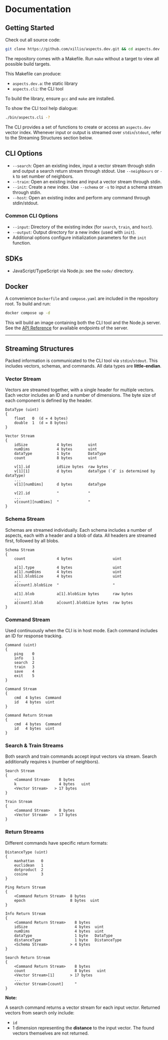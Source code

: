 # Documentation

## Getting Started

Check out all source code:

```bash
git clone https://github.com/xillio/aspects.dev.git && cd aspects.dev
```

The repository comes with a Makefile. Run `make` without a target to view all possible build targets.

This Makefile can produce:

- `aspects.dev.a`: the static library
- `aspects.cli`: the CLI tool

To build the library, ensure `gcc` and `make` are installed.

To show the CLI tool help dialogue:

```bash
./bin/aspects.cli -?
```

The CLI provides a set of functions to create or access an `aspects.dev` vector index.
Whenever input or output is streamed over `stdin`/`stdout`, refer to the Streaming Structures section below.

## CLI Options

- `--search`: Open an existing index, input a vector stream through stdin and output a search return stream through stdout.
  Use `--neighbours` or `-k` to set number of neighbors.
- `--train`: Open an existing index and input a vector stream through stdin.
- `--init`: Create a new index. Use `--schema` or `-s` to input a schema stream through stdin.
- `--host`: Open an existing index and perform any command through stdin/stdout.

### Common CLI Options

- `--input`: Directory of the existing index (for `search`, `train`, and `host`).
- `--output`: Output directory for a new index (used with `init`).
- Additional options configure initialization parameters for the `init` function.

## SDKs

- JavaScript/TypeScript via Node.js: see the `node/` directory.

## Docker

A convenience `Dockerfile` and `compose.yaml` are included in the repository root.
To build and run:

```bash
docker compose up -d
```

This will build an image containing both the CLI tool and the Node.js server.
See the [API Reference](/api-reference) for available endpoints of the server.

---

## Streaming Structures

Packed information is communicated to the CLI tool via `stdin`/`stdout`.
This includes vectors, schemas, and commands. All data types are **little-endian**.

### Vector Stream

Vectors are streamed together, with a single header for multiple vectors.
Each vector includes an ID and a number of dimensions.
The byte size of each component is defined by the header.

```text
DataType (uint)
{
	float   0  (d = 4 bytes)
	double  1  (d = 8 bytes)
}

Vector Stream
{
	idSize             4 bytes       uint
	numDims            4 bytes       uint
	dataType           1 byte        DataType
	count              8 bytes       uint

	v[1].id            idSize bytes  raw bytes
	v[1][1]            d bytes       dataType (`d` is determined by dataType)
	...
	v[1][numDims]      d bytes       dataType

	v[2].id            "             "
	...
	v[count][numDims]  "             "
}
```

### Schema Stream

Schemas are streamed individually.
Each schema includes a number of aspects, each with a header and a blob of data.
All headers are streamed first, followed by all blobs.

```text
Schema Stream
{
	count              4 bytes                  uint

	a[1].type          4 bytes                  uint
	a[1].numDims       4 bytes                  uint
	a[1].blobSize      4 bytes                  uint
	...
	a[count].blobSize  "                        "

	a[1].blob          a[1].blobSize bytes      raw bytes
	...
	a[count].blob      a[count].blobSize bytes  raw bytes
}
```

### Command Stream

Used continuously when the CLI is in host mode.
Each command includes an ID for response tracking.

```text
Command (uint)
{
	ping    0
	info    1
	search  2
	train   3
	save    4
	exit    5
}

Command Stream
{
	cmd  4 bytes  Command
	id   4 bytes  uint
}

Command Return Stream
{
	cmd  4 bytes  Command
	id   4 bytes  uint
}
```

### Search & Train Streams

Both search and train commands accept input vectors via stream.
Search additionally requires `k` (number of neighbors).

```text
Search Stream
{
	<Command Stream>    8 bytes
	k                   4 bytes   uint
	<Vector Stream>   > 17 bytes
}

Train Stream
{
	<Command Stream>    8 bytes
	<Vector Stream>   > 17 bytes
}
```

### Return Streams

Different commands have specific return formats:

```text
DistanceType (uint)
{
	manhattan   0
	euclidean   1
	dotproduct  2
	cosine      3
}

Ping Return Stream
{
	<Command Return Stream>  8 bytes
	epoch                    8 bytes  uint
}

Info Return Stream
{
	<Command Return Stream>    8 bytes
	idSize                     4 bytes  uint
	numDims                    4 bytes  uint
	dataType                   1 byte   DataType
	distanceType               1 byte   DistanceType
	<Schema Stream>          > 4 bytes
}

Search Return Stream
{
	<Command Return Stream>    8 bytes
	count                      8 bytes   uint
	<Vector Stream>[1]       > 17 bytes
	...
	<Vector Stream>[count]     "
}
```

**Note:**

A search command returns a vector stream for each input vector.
Returned vectors from search only include:

- `id`
- 1 dimension representing the **distance** to the input vector. The found vectors themselves are not returned.
